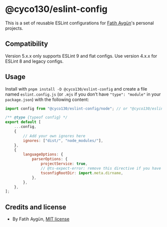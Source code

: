 # @cyco130/eslint-config

This is a set of reusable ESLint configurations for [Fatih Aygün](https://github.com/cyco130)'s personal projects.

## Compatibility

Version 5.x.x only supports ESLint 9 and flat configs. Use version 4.x.x for ESLint 8 and legacy configs.

## Usage

Install with `pnpm install -D @cyco130/eslint-config` and create a file named `eslint.config.js` (or `.mjs` if you don't have `"type": "module"` in your `package.json`) with the following content:

```js
import config from "@cyco130/eslint-config/node"; // or "@cyco130/eslint-config/react"

/** @type {typeof config} */
export default [
	...config,
	{
		// Add your own ignores here
		ignores: ["dist/", "node_modules/"],
	},
	{
		languageOptions: {
			parserOptions: {
				projectService: true,
				// @ts-expect-error: remove this directive if you have Node type definitions in your project
				tsconfigRootDir: import.meta.dirname,
			},
		},
	},
];
```

## Credits and license

-   By Fatih Aygün, [MIT license](./LICENSE)
